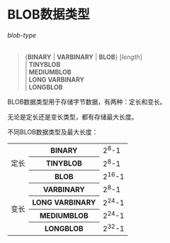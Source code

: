 # BLOB数据类型

###### blob-type  
> {**BINARY** | **VARBINARY** | **BLOB**} [*length*]  
| **TINYBLOB**  
| **MEDIUMBLOB**  
| **LONG VARBINARY**  
| **LONGBLOB**  

BLOB数据类型用于存储字节数据，有两种：定长和变长。

无论是定长还是变长类型，都有存储最大长度。

不同BLOB数据类型及最大长度：

<table>
	<tr><td rowspan="3">定长</td><th>BINARY</th><td>2<sup>8</sup>-1</td></tr>
	<tr><th>TINYBLOB</th><td>2<sup>8</sup>-1</td></tr>
	<tr><th>BLOB</th><td>2<sup>16</sup>-1</td></tr>
	<tr><td rowspan="4">变长</td><th>VARBINARY</th><td>2<sup>8</sup>-1</td></tr>
	<tr><th>LONG VARBINARY</th><td>2<sup>24</sup>-1</td></tr>
	<tr><th>MEDIUMBLOB</th><td>2<sup>24</sup>-1</td></tr>
	<tr><th>LONGBLOB</th><td>2<sup>32</sup>-1</td></tr>
</table>
